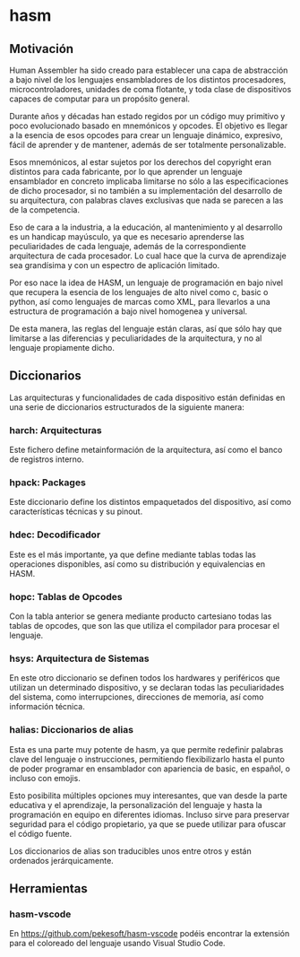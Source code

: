 # hasm
## Motivación
Human Assembler ha sido creado para establecer una capa de abstracción a bajo nivel de los lenguajes ensambladores de los distintos procesadores, microcontroladores, unidades de coma flotante, y toda clase de dispositivos capaces de computar para un propósito general.

Durante años y décadas han estado regidos por un código muy primitivo y poco evolucionado basado en mnemónicos y opcodes. El objetivo es llegar a la esencia de esos opcodes para crear un lenguaje dinámico, expresivo, fácil de aprender y de mantener, además de ser totalmente personalizable.

Esos mnemónicos, al estar sujetos por los derechos del copyright eran distintos para cada fabricante, por lo que aprender un lenguaje ensamblador en concreto implicaba limitarse no sólo a las especificaciones de dicho procesador, si no también a su implementación del desarrollo de su arquitectura, con palabras claves exclusivas que nada se parecen a las de la competencia.

Eso de cara a la industria, a la educación, al mantenimiento y al desarrollo es un handicap mayúsculo, ya que es necesario aprenderse las peculiaridades de cada lenguaje, además de la correspondiente arquitectura de cada procesador. Lo cual hace que la curva de aprendizaje sea grandísima y con un espectro de aplicación limitado.

Por eso nace la idea de HASM, un lenguaje de programación en bajo nivel que recupera la esencia de los lenguajes de alto nivel como c, basic o python, así como lenguajes de marcas como XML, para llevarlos a una estructura de programación a bajo nivel homogenea y universal.

De esta manera, las reglas del lenguaje están claras, así que sólo hay que limitarse a las diferencias y peculiaridades de la arquitectura, y no al lenguaje propiamente dicho.

## Diccionarios

Las arquitecturas y funcionalidades de cada dispositivo están definidas en una serie de diccionarios estructurados de la siguiente manera:

### harch: Arquitecturas

Este fichero define metainformación de la arquitectura, así como el banco de registros interno.

### hpack: Packages

Este diccionario define los distintos empaquetados del dispositivo, así como características técnicas y su pinout.

### hdec: Decodificador

Este es el más importante, ya que define mediante tablas todas las operaciones disponibles, así como su distribución y equivalencias en HASM.

### hopc: Tablas de Opcodes

Con la tabla anterior se genera mediante producto cartesiano todas las tablas de opcodes, que son las que utiliza el compilador para procesar el lenguaje.

### hsys: Arquitectura de Sistemas

En este otro diccionario se definen todos los hardwares y periféricos que utilizan un determinado dispositivo, y se declaran todas las peculiaridades del sistema, como interrupciones, direcciones de memoria, así como información técnica.

### halias: Diccionarios de alias

Esta es una parte muy potente de hasm, ya que permite redefinir palabras clave del lenguaje o instrucciones, permitiendo flexibilizarlo hasta el punto de poder programar en ensamblador con apariencia de basic, en español, o incluso con emojis.

Esto posibilita múltiples opciones muy interesantes, que van desde la parte educativa y el aprendizaje, la personalización del lenguaje y hasta la programación en equipo en diferentes idiomas. Incluso sirve para preservar seguridad para el código propietario, ya que se puede utilizar para ofuscar el código fuente.

Los diccionarios de alias son traducibles unos entre otros y están ordenados jerárquicamente.

## Herramientas

### hasm-vscode

En https://github.com/pekesoft/hasm-vscode podéis encontrar la extensión para el coloreado del lenguaje usando Visual Studio Code.